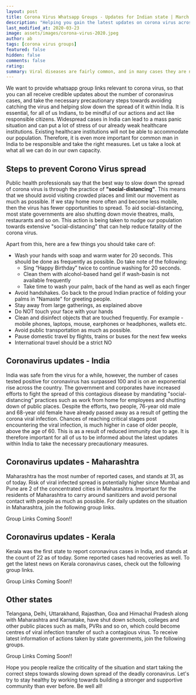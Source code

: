 ```yaml
---
layout: post
title: Corona Virus Whatsapp Groups - Updates for Indian state | March 2020
description: "Helping you gain the latest updates on corona virus across different states in India on whatsapp groups with information from credible sources. Whether you are from Maharashtra, Bengal, Karnataka or Telangana, we have list of updates from all Indian states so that you can take the necessary precautions."
last_modified_at: 2020-03-23
image: assets/images/corona-virus-2020.jpeg
author: ab
tags: [corona virus groups]
featured: false
hidden: false
comments: false
rating:
summary: Viral diseases are fairly common, and in many cases they are not too threatening to human lives as in the case of common cold. However, over the years, we have observed terrifying cases of different viral infections such as zika virus, swine flu, ebola, rotavirus and so on across the world. Currently, we have another strain of virus, known as the corona virus, which has become one of the most dangerous virus because of its ability to spread fast and lead to highly critical cases, including death in some cases.
---
```


We want to provide whatsapp group links relevant to corona virus, so that you can all receive credible updates about the number of coronavirus cases, and take the necessary precautionary steps towards avoiding catching the virus and helping slow down the spread of it within India. It is essential, for all of us Indians, to be mindful of our actions and act like responsible citizens. Widespread cases in India can lead to a mass panic situation and can put a lot of stress of our already weak healthcare institutions. Existing healthcare institutions will not be able to accommodate our population. Therefore, it is even more important for common man in India to be responsible and take the right measures. Let us take a look at what all we can do in our own capacity.


## Steps to prevent Corono Virus spread

Public health professionals say that the best way to slow down the spread of corona virus is through the practice of <b>"social-distancing"</b>. This means that we should avoid visiting crowded places and limit our movement as much as possible. If we stay home more often and become less mobile, then the virus has fewer opportunities to spread. To aid social-distancing, most state governments are also shutting down movie theatres, malls, restaurants and so on. This action is being taken to nudge our population towards extensive "social-distancing" that can help reduce fatality of the corona virus.

Apart from this, here are a few things you should take care of:

<ul>
<li> Wash your hands with soap and warm water for 20 seconds. This should be done as frequently as possible. Do take note of the following:
<ul><li> Sing “Happy Birthday” twice to continue washing for 20 seconds. </li>
<li> Clean them with alcohol-based hand gel if wash-basin is not available frequently</li>
<li> Take time to wash your palm, back of the hand as well as each finger</li>
</ul></li>
<li> Avoid handshakes. Go back to the proud Indian practice of folding your palms in "Namaste" for greeting people. </li>
<li> Stay away from large gatherings, as explained above </li>
<li> Do NOT touch your face with your hands </li>
<li> Clean and disinfect objects that are touched frequently. For example - mobile phones, laptops, mouse, earphones or headphones, wallets etc. </li>
<li> Avoid public transportation as much as possible. </li>
<li> Pause domestic travel by flights, trains or buses for the next few weeks</li>
<li> International travel should be a strict NO </li></ul>

## Coronavirus updates - India

India was safe from the virus for a while, however, the number of cases tested positive for coronavirus has surpassed 100 and is on an exponential rise across the country. The government and corporates have increased efforts to fight the spread of this contagious disease by mandating "social-distancing" practices such as work from home for employees and shutting down of public places. Despite the efforts, two people, 76-year old male and 68-year old female have already passed away as a result of getting the corona viral infection. Chances of reaching critical stages post encountering the viral infection, is much higher in case of older people, above the age of 60. This is as a result of reduced immunity due to age. It is therefore important for all of us to be informed about the latest updates within India to take the necessary precautionary measures.

## Coronavirus updates - Maharashtra

Maharashtra has the most number of reported cases, and stands at 31, as of today. Risk of viral infected spread is potentially higher since Mumbai and Pune are 2 of the concentrated cities in Maharashtra. Important for the residents of Maharashtra to carry around sanitizers and avoid personal contact with people as much as possible. For daily updates on the situation in Maharashtra, join the following group links.

Group Links Coming Soon!!

## Coronavirus updates - Kerala

Kerala was the first state to report coronavirus cases in India, and stands at the count of 22 as of today. Some reported cases had recoveries as well. To get the latest news on Kerala coronavirus cases, check out the following group links.

Group Links Coming Soon!!

## Other states

Telangana, Delhi, Uttarakhand, Rajasthan, Goa and Himachal Pradesh along with Maharashtra and Karnatake, have shut down schools, colleges and other public places such as malls, PVRs and so on, which could become centres of viral infection transfer of such a contagious virus. To receive latest information of actions taken by state governments, join the following groups.

Group Links Coming Soon!!

Hope you people realize the criticality of the situation and start taking the correct steps towards slowing down spread of the deadly coronavirus. Let's try to stay healthy by working towards building a stronger and supportive community than ever before.
Be well all!

<br/>
